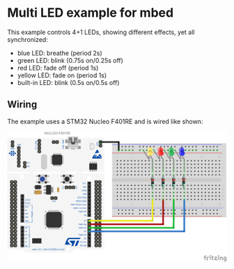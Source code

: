 # Multi LED example for mbed

This example controls 4+1 LEDs, showing different effects, yet all synchronized:

* blue LED: breathe (period 2s)
* green LED: blink (0.75s on/0.25s off)
* red LED: fade off (period 1s)
* yellow LED: fade on (period 1s)
* built-in LED: blink (0.5s on/0.5s off)

## Wiring

The example uses a STM32 Nucleo F401RE and is wired like shown:

![mutliled](../../doc/multiled_mbed_bb.png)

